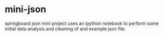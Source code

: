 # mini-json
springboard json mini project
uses an ipython notebook to perform some initial data analysis and cleaning of and example json file.
